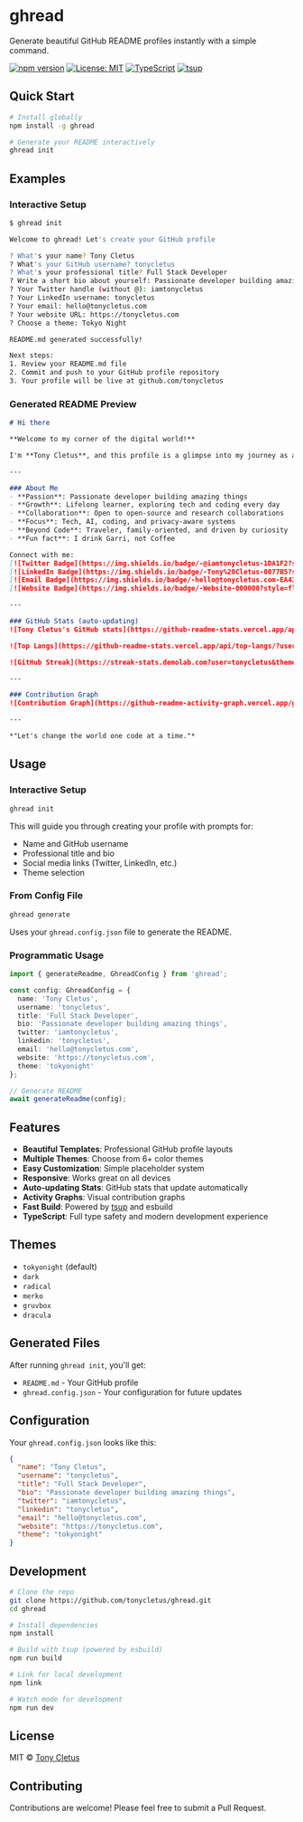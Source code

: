 # ghread

Generate beautiful GitHub README profiles instantly with a simple command.

[![npm version](https://badge.fury.io/js/ghread.svg)](https://badge.fury.io/js/ghread)
[![License: MIT](https://img.shields.io/badge/License-MIT-yellow.svg)](https://opensource.org/licenses/MIT)
[![TypeScript](https://img.shields.io/badge/TypeScript-007ACC?logo=typescript&logoColor=white)](https://www.typescriptlang.org/)
[![tsup](https://img.shields.io/badge/bundled%20with-tsup-FF6B6B?logo=esbuild&logoColor=white)](https://tsup.egoist.dev/)

## Quick Start

```bash
# Install globally
npm install -g ghread

# Generate your README interactively
ghread init
```

## Examples

### Interactive Setup
```bash
$ ghread init

Welcome to ghread! Let's create your GitHub profile

? What's your name? Tony Cletus
? What's your GitHub username? tonycletus
? What's your professional title? Full Stack Developer
? Write a short bio about yourself: Passionate developer building amazing things
? Your Twitter handle (without @): iamtonycletus
? Your LinkedIn username: tonycletus
? Your email: hello@tonycletus.com
? Your website URL: https://tonycletus.com
? Choose a theme: Tokyo Night

README.md generated successfully!

Next steps:
1. Review your README.md file
2. Commit and push to your GitHub profile repository
3. Your profile will be live at github.com/tonycletus
```

### Generated README Preview
```markdown
# Hi there

**Welcome to my corner of the digital world!**

I'm **Tony Cletus**, and this profile is a glimpse into my journey as a Full Stack Developer.

---

### About Me
- **Passion**: Passionate developer building amazing things
- **Growth**: Lifelong learner, exploring tech and coding every day  
- **Collaboration**: Open to open-source and research collaborations  
- **Focus**: Tech, AI, coding, and privacy-aware systems  
- **Beyond Code**: Traveler, family-oriented, and driven by curiosity  
- **Fun fact**: I drink Garri, not Coffee  

Connect with me:  
[![Twitter Badge](https://img.shields.io/badge/-@iamtonycletus-1DA1F2?style=flat&logo=twitter&logoColor=white)](https://twitter.com/iamtonycletus)  
[![LinkedIn Badge](https://img.shields.io/badge/-Tony%20Cletus-0077B5?style=flat&logo=linkedin&logoColor=white)](https://www.linkedin.com/in/tonycletus)  
[![Email Badge](https://img.shields.io/badge/-hello@tonycletus.com-EA4335?style=flat&logo=gmail&logoColor=white)](mailto:hello@tonycletus.com)
[![Website Badge](https://img.shields.io/badge/-Website-000000?style=flat&logo=About.me&logoColor=white)](https://tonycletus.com)

---

### GitHub Stats (auto-updating)
![Tony Cletus's GitHub stats](https://github-readme-stats.vercel.app/api?username=tonycletus&show_icons=true&count_private=true&theme=tokyonight)

![Top Langs](https://github-readme-stats.vercel.app/api/top-langs/?username=tonycletus&layout=compact&count_private=true&theme=tokyonight)

![GitHub Streak](https://streak-stats.demolab.com?user=tonycletus&theme=tokyonight&hide_border=false)

---

### Contribution Graph
![Contribution Graph](https://github-readme-activity-graph.vercel.app/graph?username=tonycletus&theme=tokyonight&hide_border=false)

---

*"Let's change the world one code at a time."*
```

## Usage

### Interactive Setup
```bash
ghread init
```
This will guide you through creating your profile with prompts for:
- Name and GitHub username
- Professional title and bio
- Social media links (Twitter, LinkedIn, etc.)
- Theme selection

### From Config File
```bash
ghread generate
```
Uses your `ghread.config.json` file to generate the README.

### Programmatic Usage
```typescript
import { generateReadme, GhreadConfig } from 'ghread';

const config: GhreadConfig = {
  name: 'Tony Cletus',
  username: 'tonycletus',
  title: 'Full Stack Developer',
  bio: 'Passionate developer building amazing things',
  twitter: 'iamtonycletus',
  linkedin: 'tonycletus',
  email: 'hello@tonycletus.com',
  website: 'https://tonycletus.com',
  theme: 'tokyonight'
};

// Generate README
await generateReadme(config);
```

## Features

- **Beautiful Templates**: Professional GitHub profile layouts
- **Multiple Themes**: Choose from 6+ color themes
- **Easy Customization**: Simple placeholder system
- **Responsive**: Works great on all devices
- **Auto-updating Stats**: GitHub stats that update automatically
- **Activity Graphs**: Visual contribution graphs
- **Fast Build**: Powered by [tsup](https://www.npmjs.com/package/tsup) and esbuild
- **TypeScript**: Full type safety and modern development experience

## Themes

- `tokyonight` (default)
- `dark`
- `radical`
- `merko`
- `gruvbox`
- `dracula`

## Generated Files

After running `ghread init`, you'll get:

- `README.md` - Your GitHub profile
- `ghread.config.json` - Your configuration for future updates

## Configuration

Your `ghread.config.json` looks like this:

```json
{
  "name": "Tony Cletus",
  "username": "tonycletus",
  "title": "Full Stack Developer",
  "bio": "Passionate developer building amazing things",
  "twitter": "iamtonycletus",
  "linkedin": "tonycletus",
  "email": "hello@tonycletus.com",
  "website": "https://tonycletus.com",
  "theme": "tokyonight"
}
```

## Development

```bash
# Clone the repo
git clone https://github.com/tonycletus/ghread.git
cd ghread

# Install dependencies
npm install

# Build with tsup (powered by esbuild)
npm run build

# Link for local development
npm link

# Watch mode for development
npm run dev
```

## License

MIT © [Tony Cletus](https://github.com/tonycletus)

## Contributing

Contributions are welcome! Please feel free to submit a Pull Request.